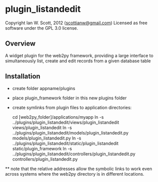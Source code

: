 plugin_listandedit
==================
Copyright Ian W. Scott, 2012 (scottianw@gmail.com)
Licensed as free software under the GPL 3.0 license.

## Overview

A widget plugin for the web2py framework, providing a large interface to simultaneously list, create and edit records from a given database table

## Installation

- create folder appname/plugins
- place plugin_framework folder in this new plugins folder
- create symlinks from plugin files to application directories:

    cd [web2py_folder]/applications/myapp
    ln -s ../plugins/plugin_listandedit/views/plugin_listandedit views/plugin_listandedit
    ln -s ../plugins/plugin_listandedit/models/plugin_listandedit.py models/plugin_listandedit.py
    ln -s ../plugins/plugin_listandedit/static/plugin_listandedit static/plugin_framework
    ln -s ../plugins/plugin_listandedit/controllers/plugin_listandedit.py controllers/plugin_listandedit.py
    
** note that the relative addresses allow the symbolic links to work even across systems where the web2py directory is in different locations.